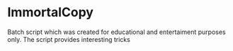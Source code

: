 # ImmortalCopy
Batch script which was created for educational and entertaiment purposes only. The script provides interesting tricks

